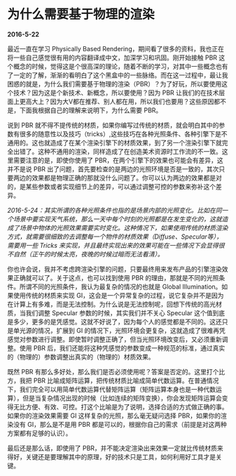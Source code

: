 # 为什么需要基于物理的渲染

**2016-5-22**

最近一直在学习 Physically Based Rendering，期间看了很多的资料，我也正在将一些自己感觉很有用的内容翻译成中文，加深学习和巩固。刚开始接触 PBR 这个概念的时候，觉得这是个很高深的理论，随着不断的学习，对其中一些概念也有了一定的了解，渐渐的看明白了这个黑盒中的一些脉络。而在这一过程中，最让我困惑的就是，为什么我们需要基于物理的渲染（PBR）？为了好玩，所以要使用这个技术？因为这是个新技术、新概念，所以要使用？因为 PBR 让我们的在技术层面上更高大上？因为大V都在推荐、别人都在用，所以我们也要用？这些原因都不是，下面我根据自己的理解来说明下，为什么需要 PBR。

说到 PBR 就不得不提传统的材质，如果你编写过传统的材质，就会明白其中的参数有很多的随意性以及技巧（tricks）,这些技巧在各种光照条件、各种引擎下是不通用的。这也就造成了在某个渲染引擎下的材质效果，到了另一个渲染引擎下就完全出错了。这种不通用的渲染，同样造成了在创造美术资源时工作流的不一致。这里需要注意的是，即使你使用了 PBR，在两个引擎下的效果也可能会有差异，这并不是说 PBR 出了问题，首先要检查的是两边的光照环境是否是一致的，其次只要两边的效果都是物理正确的那就没什么问题了。你可以认为两边的效果都是对的，是某些参数或者实现细节上的差异，可以通过调整可控的参数来弥补这个差异。

*2016-5-24：其实所谓的各种光照条件也指的是场景内部的光照变化。比如在同一个场景中要实现天气系统，那么一天中每个时刻的光照都是在发生变化的，这就造成了场景中物体的光照效果需要实时变化。这种情况下，如果使用传统的材质渲染方式，就需要很细致的去调整每一个物件的材质效果（Diffuse、Specular等），需要用一些 Tricks 来实现，并且最终实现出来的效果可能在一些情况下会显得很不自然（正午的时候太亮，夜晚的时候过暗而无法看清）。*

你也许会说，我并不考虑跨渲染引擎的问题，只要最终用来发布产品的引擎渲染效果正确就可以了。关于这点，也可以找到使用 PBR 的理由，那就是不同的光照条件。所谓不同的光照条件，我认为最复杂的情况的也就是 Global Illumination。如果使用传统的材质来实现 GI，这会是一个异常复杂的过程，说它复杂并不是因为在计算上有多难，而是无法控制。为什么说是无法控制呢，回想下传统的高光材质，当我们调整 Specular 参数的时候，其实我们并不关心 Specular 这个值到底是多少，更多的是凭感觉。这就不好说了，因为每个人的感觉都是不同的。这还只是单光源的情况，扩展到 GI 的情况下，光照环境会更复杂，这就造成了很难再凭感觉对参数进行调整。即使暂时调整正确了，但当光照环境改变后，又必须重新调整。使用 PBR 后，我们还能将这种凭感觉的参数变成一种规范的标准，通过真实的（物理的）参数调整出真实的（物理的）材质效果。

既然 PBR 有那么多好处，那么我们是否必须使用呢？答案是否定的。这里打个比方，我把 PBR 比喻成矩阵运算，把传统材质比喻成简单代数运算。在普通情况下，我们完全可以用简单代数运算代替矩阵运算（矩阵运算本身也是一种代数运算），但是当复杂情况出现的时候（比如连续的矩阵变换），你会发现矩阵运算会变得无比方便、有效、可控。打这个比喻是为了说明，选择合适的方式做正确的事。如果你的渲染效果需要 GI 这样复杂的光照，那么毫无疑问选择 PBR，如果你的渲染没有 GI，那么是不是用 PBR 都是可以的，根据你自己的需求（前提是对这两种方案都有足够的认识）。

最后还是那么话，即使用了 PBR，并不能决定渲染出来效果一定就比传统材质来得好，关键还是要理解其中的原理，好的技术只是工具，如何利用好工具才是关键。